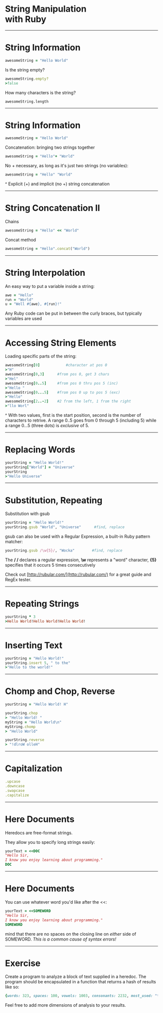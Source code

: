 
# String Manipulation<br>with Ruby

---

# String Information

```ruby
awesomeString = "Hello World"
```
Is the string empty?

```ruby
awesomeString.empty?
>false
```
How many characters is the string?

`awesomeString.length`

---

# String Information

```ruby
awesomeString = "Hello World"
```
Concatenation: bringing two strings together

```ruby
awesomeString = "Hello"+ "World"
```
No + necessary, as long as it's just two strings (no variables):

```ruby
awesomeString = "Hello" "World"
```

^ Explicit (+) and implicit (no +) string concatenation

---

# String Concatenation II

Chains

```ruby
awesomeString = "Hello" << "World"
```
Concat method

```ruby
awesomeString = "Hello".concat("World")
```

---

# String Interpolation

An easy way to put a variable inside a string:

```ruby
awe = "Hello"
run = "World"
u = "Well #{awe}, #{run}!"
```
Any Ruby code can be put in between the curly braces, but typically variables are used

---

# Accessing String Elements

Loading specific parts of the string:

```ruby
awesomeString[0]			#character at pos 0
>"H"
awesomeString[0,3]		#from pos 0, get 3 chars
>"Hel"
awesomeString[0..5]		#from pos 0 thru pos 5 (inc)
>"Hello "
awesomeString[0...5]	#from pos 0 up to pos 5 (exc)
>"Hello"
awesomeString[2..-2]	#2 from the left, 1 from the right
>"llo Worl"
```

^ With two values, first is the start position, second is the number of characters to retrive.  A range 0..5 goes from 0 through 5 (including 5) while a range 0...5 (three dots) is *exclusive* of 5. 

---

# Replacing Words

```ruby
yourString = "Hello World!"
yourString["World"] = "Universe"
yourString
>"Hello Universe"
```

---

# Substitution, Repeating

Substitution with gsub

```ruby
yourString = "Hello World!"
yourString.gsub "World", "Universe" 	 #find, replace
```

gsub can also be used with a Regular Expression, a built-in Ruby pattern matcher:

```ruby
yourString.gsub /\w{5}/, "Wocka"		#find, replace
```

The **/ /** declares a regular expression, **\w** represents a "word" character, **{5}** specifies that it occurs 5 times consecutively

Check out [http://rubular.com/](http://rubular.com/) for a great guide and RegEx tester.

---

# Repeating Strings

```ruby
yourString * 3
>Hello World!Hello World!Hello World!
```

---

# Inserting Text

```ruby
yourString = "Hello World!"
yourString.insert 5, " to the"
>"Hello to the world!"
```

---

# Chomp and Chop, Reverse

```ruby
yourString = "Hello World! H"

yourString.chop
> "Hello World! "
myString = "Hello World\n"
myString.chomp
> "Hello World"

yourString.reverse
> "!dlroW olleH"
```

---

# Capitalization

```ruby
.upcase
.downcase
.swapcase
.capitalize
```

---

# Here Documents

Heredocs are free-format strings.

They allow you to specify long strings easily:

```ruby
yourText = <<DOC
"Hello Sir,
I know you enjoy learning about programming."
DOC
```

---

# Here Documents

You can use whatever word you'd like after the <<:

```ruby
yourText = <<SOMEWORD
"Hello Sir,
I know you enjoy learning about programming."
SOMEWORD
```

mind that there are no spaces on the closing line
on *either* side of SOMEWORD. *This is a common cause of syntax errors!*

---

# Exercise

Create a program to analyze a block of text supplied in a heredoc. The program should be encapsulated in a function that returns a hash of results like so:

```ruby
{words: 323, spaces: 100, vowels: 1003, consonants: 2232, most_used: "the"}
```

Feel free to add more dimensions of analysis to your results.

